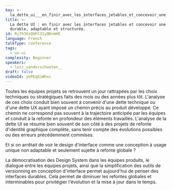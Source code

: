 ```yaml
---
key: >-
  la_dette_ui___en_finir_avec_les_interfaces_jetables_et_concevoir_une_ui_durable__adaptable_et_structuree_
title: >-
  La dette UI : en finir avec les interfaces jetables et concevoir une UI
  durable, adaptable et structurée.
id: Rj7h36zQUFC31yQKnmHE
language: French
talkType: conference
tags:
  - ux-ui
complexity: Beginner
speakers:
  - loic_vanderschooten__
draft: false
videoId: ykPEqGiWhxc
---
```


Toutes les équipes projets se retrouvent un jour rattrapées par les choix techniques ou stratégiques faits des mois ou des années plus tôt. L'analyse de ces choix conduit bien souvent à convenir d'une dette technique ou d'une dette UX ayant imposé un chemin précis au produit développé. Ce chemin ne correspond pas souvent à la trajectoire anticipée par les équipes et conduit à la refonte en profondeur des éléments travaillés. L'analyse de la dette UI se résume bien souvent de son côté à des projets de refonte d'identité graphique complète, sans tenir compte des évolutions possibles ou des erreurs précédemment commises.

Et si on arrêtait de voir le design d'interface comme une conception à usage unique non adaptable et seulement sujette à refonte globale ?

La démocratisation des Design System dans les équipes produits, le dialogue entre les équipes projets, ainsi que la simplification des outils de versionning en conception d'interface permet aujourd'hui de penser des interfaces durables. Cela permet de diminuer les refontes globales et interminables pour privilégier l'évolution et la mise à jour dans le temps.
